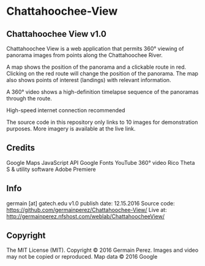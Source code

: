 # Chattahoochee-View

## Chattahoochee View v1.0

Chattahoochee View is a web application that permits 360° viewing of panorama images from points along the Chattahoochee River.

A map shows the position of the panorama and a clickable route in red. Clicking on the red route will change the position of the panorama. The map also shows points of interest (landings) with relevant information.

A 360° video shows a high-definition timelapse sequence of the panoramas through the route.

High-speed internet connection recommended

The source code in this repository only links to 10 images for demonstration purposes. More imagery is available at the live link.

## Credits

Google Maps JavaScript API
Google Fonts
YouTube 360° video
Rico Theta S & utility software
Adobe Premiere

## Info

germain [at] gatech.edu
v1.0 publish date: 12.15.2016
Source code: https://github.com/germainperez/Chattahoochee-View/
Live at: http://germainperez.nfshost.com/weblab/ChattahoocheeView/

## Copyright

The MIT License (MIT).
Copyright © 2016 Germain Perez.
Images and video may not be copied or reproduced.
Map data © 2016 Google

